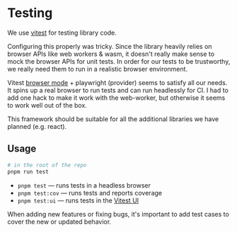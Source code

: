 # Testing

We use [vitest](https://vitest.dev/) for testing library code.

Configuring this properly was tricky. Since the library heavily relies on browser APIs like web workers & wasm, it doesn't really make sense to mock the browser APIs for unit tests.
In order for our tests to be trustworthy, we really need them to run in a realistic browser environment.

Vitest [browser mode](https://vitest.dev/guide/browser/) + playwright (provider) seems to satisfy all our needs. It spins up a real browser to run tests and can run headlessly for CI. I had to add one hack to make it work with the web-worker, but otherwise it seems to work well out of the box.

This framework should be suitable for all the additional libraries we have planned (e.g. react).

## Usage

```bash
# in the root of the repo
pnpm run test
```

- `pnpm test` — runs tests in a headless browser
- `pnpm test:cov` — runs tests and reports coverage
- `pnpm test:ui` — runs tests in the [Vitest UI](https://vitest.dev/guide/ui.html)

When adding new features or fixing bugs, it's important to add test cases to cover the new or updated behavior.
